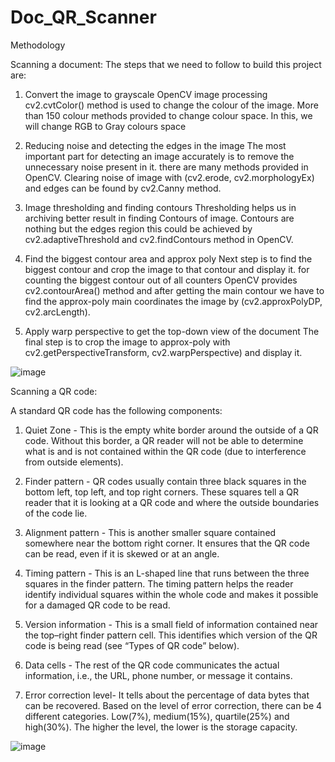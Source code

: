 # Doc_QR_Scanner

Methodology 
 
Scanning a document: 
The steps that we need to follow to build this project are: 
 
1. Convert the image to grayscale 
OpenCV image processing cv2.cvtColor() method is used to change the colour of the image. More than 150 colour methods provided to change colour space. In this, we will change RGB to Gray colours space 
 
2. Reducing noise and detecting the edges in the image 
The most important part for detecting an image accurately is to remove the unnecessary noise present in it. there are many methods provided in OpenCV. Clearing noise of image with (cv2.erode, cv2.morphologyEx) and edges can be found by cv2.Canny method. 
 
3. Image thresholding and finding contours 
Thresholding helps us in archiving better result in finding Contours of image. Contours are nothing but the edges region this could be achieved by cv2.adaptiveThreshold and cv2.findContours method in OpenCV. 
 
4. Find the biggest contour area and approx poly 
Next step is to find the biggest contour and crop the image to that contour and display it. for counting the biggest contour out of all counters OpenCV provides cv2.contourArea() method and after getting the main contour we have to find the approx-poly main coordinates the image by 
(cv2.approxPolyDP, cv2.arcLength). 
 
5. Apply warp perspective to get the top-down view of the document 
The final step is to crop the image to approx-poly with cv2.getPerspectiveTransform, cv2.warpPerspective) and display it. 

![image](https://user-images.githubusercontent.com/59028457/208242072-b1a746ed-e952-4f41-b317-7a0cc8d643e3.jpeg)


Scanning a QR code: 
 
A standard QR code has the following components: 
 
1.	Quiet Zone - This is the empty white border around the outside of a QR code. Without this border, a QR reader will not be able to determine what is and is not contained within the QR code (due to interference from outside elements). 
 
2.	Finder pattern - QR codes usually contain three black squares in the bottom left, top left, and top right corners. These squares tell a QR reader that it is looking at a QR code and where the outside boundaries of the code lie. 
 
3.	Alignment pattern - This is another smaller square contained somewhere near the bottom right corner. It ensures that the QR code can be read, even if it is skewed or at an angle. 
 
4.	Timing pattern - This is an L-shaped line that runs between the three squares in the finder pattern. The timing pattern helps the reader identify individual squares within the whole code and makes it possible for a damaged QR code to be read. 
 
5.	Version information - This is a small field of information contained near the top–right finder pattern cell. This identifies which version of the QR code is being read (see “Types of QR code” below). 
 
6.	Data cells - The rest of the QR code communicates the actual information, i.e., the URL, phone number, or message it contains. 
 
7.	Error correction level- It tells about the percentage of data bytes that can be recovered. Based on the level of error correction, there can be 4 different categories. Low(7%), medium(15%), quartile(25%) and high(30%). The higher the level, the lower is the storage capacity.  


![image](https://user-images.githubusercontent.com/59028457/208242081-39d0dbed-ed98-4ccb-b297-d2ce6fb99b22.jpeg)

